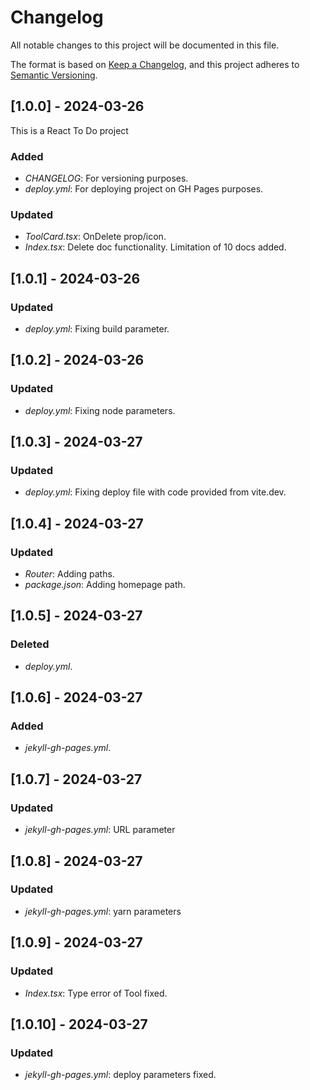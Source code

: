 # Changelog

All notable changes to this project will be documented in this file.

The format is based on [Keep a Changelog](https://keepachangelog.com), and this
project adheres to [Semantic Versioning](https://semver.org).

## [1.0.0] - 2024-03-26

This is a React To Do project

### Added
- *CHANGELOG*: For versioning purposes.
- *deploy.yml*: For deploying project on GH Pages purposes.

### Updated
- *ToolCard.tsx*: OnDelete prop/icon.
- *Index.tsx*: Delete doc functionality. Limitation of 10 docs added. 

## [1.0.1] - 2024-03-26

### Updated
- *deploy.yml*: Fixing build parameter.

## [1.0.2] - 2024-03-26

### Updated
- *deploy.yml*: Fixing node parameters.

## [1.0.3] - 2024-03-27

### Updated
- *deploy.yml*: Fixing deploy file with code provided from vite.dev.

## [1.0.4] - 2024-03-27

### Updated
- *Router*: Adding paths.
- *package.json*: Adding homepage path.

## [1.0.5] - 2024-03-27

### Deleted
- *deploy.yml*.

## [1.0.6] - 2024-03-27

### Added
- *jekyll-gh-pages.yml*.

## [1.0.7] - 2024-03-27

### Updated
- *jekyll-gh-pages.yml*: URL parameter

## [1.0.8] - 2024-03-27

### Updated
- *jekyll-gh-pages.yml*: yarn parameters

## [1.0.9] - 2024-03-27

### Updated
- *Index.tsx*: Type error of Tool fixed.

## [1.0.10] - 2024-03-27

### Updated
- *jekyll-gh-pages.yml*: deploy parameters fixed.